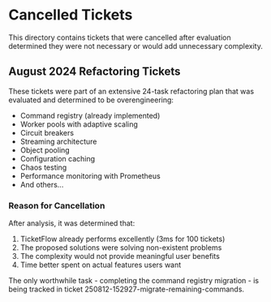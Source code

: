# Cancelled Tickets

This directory contains tickets that were cancelled after evaluation determined they were not necessary or would add unnecessary complexity.

## August 2024 Refactoring Tickets

These tickets were part of an extensive 24-task refactoring plan that was evaluated and determined to be overengineering:

- Command registry (already implemented)
- Worker pools with adaptive scaling  
- Circuit breakers
- Streaming architecture
- Object pooling
- Configuration caching
- Chaos testing
- Performance monitoring with Prometheus
- And others...

### Reason for Cancellation

After analysis, it was determined that:
1. TicketFlow already performs excellently (3ms for 100 tickets)
2. The proposed solutions were solving non-existent problems
3. The complexity would not provide meaningful user benefits
4. Time better spent on actual features users want

The only worthwhile task - completing the command registry migration - is being tracked in ticket 250812-152927-migrate-remaining-commands.